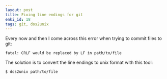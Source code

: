 ```yaml
---
layout: post
title: Fixing line endings for git
enki_id: 18
tags: git, dos2unix
---
```


Every now and then I come across this error when trying to commit files to git:

    fatal: CRLF would be replaced by LF in path/to/file

The solution is to convert the line endings to unix format with this tool:

```bash
$ dos2unix path/to/file
```
